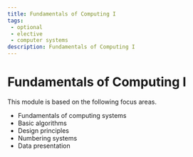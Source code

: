 ```yaml
---
title: Fundamentals of Computing I 
tags: 
 - optional
 - elective
 - computer systems
description: Fundamentals of Computing I 
---
```


# Fundamentals of Computing I 

This module is based on the following focus areas.
- Fundamentals of computing systems
- Basic algorithms
- Design principles
- Numbering systems
- Data presentation
